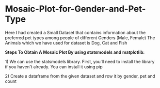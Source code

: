 # Mosaic-Plot-for-Gender-and-Pet-Type
<p>Here I had created a Small Dataset that contains information about the preferred pet types among people of different Genders (Male, Female)
   The Animals which we have used for dataset is Dog, Cat and Fish</p>
<p><b>Steps To Obtain A Mosaic Plot By using statsmodels and matplotlib:</b></p>
<p>1) We can use the statsmodels library. First, you'll need to install the library if you haven't already. You can install it using pip</p> 
<p>2) Create a dataframe from the given dataset and row it by gender, pet and count</p>  
